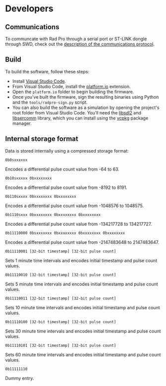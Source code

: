 # Developers

## Communications

To communcate with Rad Pro through a serial port or ST-LINK dongle through SWD, check out the [description of the communications protocol](comm.md).

## Build

To build the software, follow these steps:

* Install [Visual Studio Code](https://code.visualstudio.com/).
* From Visual Studio Code, install the [platform.io](https://platformio.org/) extension.
* Open the `platform.io` folder to begin building the firmware.
* Once you've built the firmware, sign the resulting binaries using Python and the `tools/radpro-sign.py` script.
* You can also build the software as a simulation by opening the project's root folder from Visual Studio Code. You'll need the [libsdl2](https://github.com/libsdl-org/SDL) and [libsercomm](https://github.com/ingeniamc/sercomm) library, which you can install using the [vcpkg](https://vcpkg.io/en/getting-started.html) package manager.

## Internal storage format

Data is stored internally using a compressed storage format:

    0b0sxxxxxx
   
Encodes a differential pulse count value from -64 to 63.

    0b10sxxxxx 0bxxxxxxxx
   
Encodes a differential pulse count value from -8192 to 8191.

    0b110sxxxx 0bxxxxxxxx 0bxxxxxxxx
    
Encodes a differential pulse count value from -1048576 to 1048575.

    0b1110sxxx 0bxxxxxxxx 0bxxxxxxxx 0bxxxxxxxx
    
Encodes a differential pulse count value from -134217728 to 134217727.

    0b11110000 0bsxxxxxxx 0bxxxxxxxx 0bxxxxxxxx 0bxxxxxxxx

Encodes a differential pulse count value from -2147483648 to 2147483647.

    0b11110001 [32-bit timestamp] [32-bit pulse count]

Sets 1 minute time intervals and encodes initial timestamp and pulse count values.

    0b11110010 [32-bit timestamp] [32-bit pulse count]

Sets 5 minute time intervals and encodes initial timestamp and pulse count values.

    0b11110011 [32-bit timestamp] [32-bit pulse count]

Sets 10 minute time intervals and encodes initial timestamp and pulse count values.

    0b11110100 [32-bit timestamp] [32-bit pulse count]

Sets 30 minute time intervals and encodes initial timestamp and pulse count values.

    0b11110101 [32-bit timestamp] [32-bit pulse count]
    
Sets 60 minute time intervals and encodes initial timestamp and pulse count values.

    0b11111110

Dummy entry.
